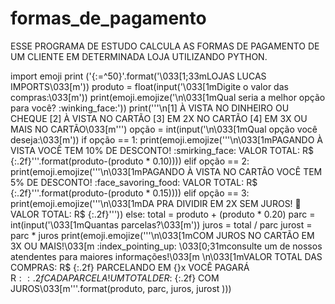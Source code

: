 # formas_de_pagamento
ESSE PROGRAMA DE ESTUDO CALCULA AS FORMAS DE PAGAMENTO DE UM CLIENTE EM DETERMINADA LOJA UTILIZANDO PYTHON.

import emoji
print ('{:=^50}'.format('\033[1;33mLOJAS LUCAS IMPORTS\033[m'))
produto = float(input('\033[1mDigite o valor das compras:\033[m'))
print(emoji.emojize('\n\033[1mQual seria a melhor opção para você? :winking_face:'))
print('''\n[1] À VISTA NO DINHEIRO OU CHEQUE
[2] À VISTA NO CARTÃO
[3] EM 2X NO CARTÃO
[4] EM 3X OU MAIS NO CARTÃO\033[m''')
opção = int(input('\n\033[1mQual opção você deseja:\033[m'))
if opção == 1:
    print(emoji.emojize('''\n\033[1mPAGANDO À VISTA VOCÊ TEM 10% DE DESCONTO! :smirking_face:
VALOR TOTAL: R$ {:.2f}'''.format(produto-(produto * 0.10))))
elif opção == 2:
    print(emoji.emojize('''\n\033[1mPAGANDO À VISTA NO CARTÃO VOCÊ TEM 5% DE DESCONTO! :face_savoring_food:
VALOR TOTAL: R$ {:.2f}'''.format(produto-(produto * 0.15))))
elif opção == 3:
    print(emoji.emojize('''\n\033[1mDA PRA DIVIDIR EM 2X SEM JUROS! :money_mouth_face:
    VALOR TOTAL: R$ {:.2f}'''))
else:
    total = produto + (produto * 0.20)
    parc = int(input('\033[1mQuantas parcelas?\033[m'))
    juros = total / parc
    jurost = parc * juros
    print(emoji.emojize('''\n\033[1mCOM JUROS NO CARTÃO EM 3X OU MAIS!\033[m :index_pointing_up:
\033[0;31mconsulte um de nossos atendentes para maiores informações!\033[m
\n\033[1mVALOR TOTAL DAS COMPRAS: R$ {:.2f}
PARCELANDO EM {}x VOCÊ PAGARÁ R$: {:.2f} CADA PARCELA!
UM TOTAL DE R$: {:.2f} COM JUROS\033[m'''.format(produto, parc, juros, jurost )))
